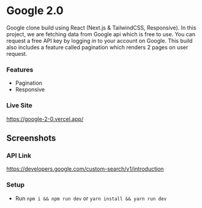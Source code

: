 # Google 2.0

Google clone build using React (Next.js & TailwindCSS, Responsive). In this project, we are fetching data from Google api which is free to use. You can request a free API key by logging in to your account on Google.
This build also includes a feature called pagination which renders 2 pages on user request.

### Features

- Pagination
- Responsive

### Live Site

https://google-2-0.vercel.app/

## Screenshots

### API Link

https://developers.google.com/custom-search/v1/introduction

### Setup

- Run `npm i && npm run dev` or `yarn install && yarn run dev`
